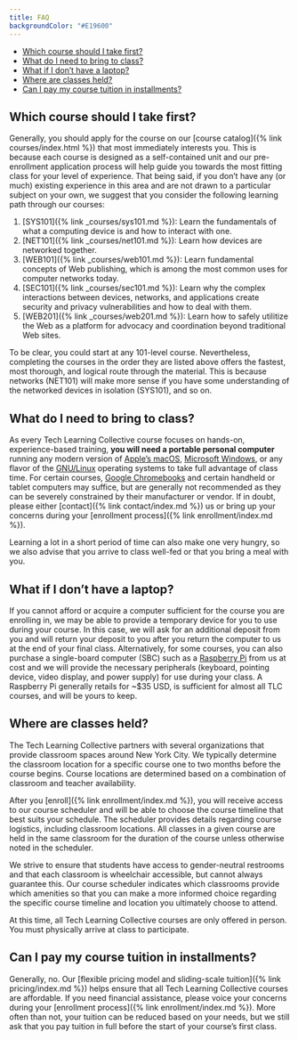 ```yaml
---
title: FAQ
backgroundColor: "#E19600"
---
```


* [Which course should I take first?](#which-course-should-i-take-first)
* [What do I need to bring to class?](#what-do-i-need-to-bring-to-class)
* [What if I don&rsquo;t have a laptop?](#what-if-i-dont-have-a-laptop)
* [Where are classes held?](#where-are-classes-held)
* [Can I pay my course tuition in installments?](#can-i-pay-my-course-tuition-in-installments)

## Which course should I take first?

Generally, you should apply for the course on our [course catalog]({% link courses/index.html %}) that most immediately interests you. This is because each course is designed as a self-contained unit and our pre-enrollment application process will help guide you towards the most fitting class for your level of experience. That being said, if you don&rsquo;t have any (or much) existing experience in this area and are not drawn to a particular subject on your own, we suggest that you consider the following learning path through our courses:

1. [SYS101]({% link _courses/sys101.md %}): Learn the fundamentals of what a computing device is and how to interact with one.
1. [NET101]({% link _courses/net101.md %}): Learn how devices are networked together.
1. [WEB101]({% link _courses/web101.md %}): Learn fundamental concepts of Web publishing, which is among the most common uses for computer networks today.
1. [SEC101]({% link _courses/sec101.md %}): Learn why the complex interactions between devices, networks, and applications create security and privacy vulnerabilities and how to deal with them.
1. [WEB201]({% link _courses/web201.md %}): Learn how to safely utilitize the Web as a platform for advocacy and coordination beyond traditional Web sites.

To be clear, you could start at any 101-level course. Nevertheless, completing the courses in the order they are listed above offers the fastest, most thorough, and logical route through the material. This is because networks (NET101) will make more sense if you have some understanding of the networked devices in isolation (SYS101), and so on.

## What do I need to bring to class?

As every Tech Learning Collective course focuses on hands-on, experience-based training, **you will need a portable personal computer** running any modern version of [Apple&rsquo;s macOS](https://www.apple.com/macos/what-is/), [Microsoft Windows](https://www.microsoft.com/windows), or any flavor of the [GNU/Linux](https://www.linux.com/what-is-linux) operating systems to take full advantage of class time. For certain courses, [Google Chromebooks](https://www.google.com/chromebook/) and certain handheld or tablet computers may suffice, but are generally not recommended as they can be severely constrained by their manufacturer or vendor. If in doubt, please either [contact]({% link contact/index.md %}) us or bring up your concerns during your [enrollment process]({% link enrollment/index.md %}).

Learning a lot in a short period of time can also make one very hungry, so we also advise that you arrive to class well-fed or that you bring a meal with you.

## What if I don&rsquo;t have a laptop?

If you cannot afford or acquire a computer sufficient for the course you are enrolling in, we may be able to provide a temporary device for you to use during your course. In this case, we will ask for an additional deposit from you and will return your deposit to you after you return the computer to us at the end of your final class. Alternatively, for some courses, you can also purchase a single-board computer (SBC) such as a [Raspberry Pi](https://www.raspberrypi.org/) from us at cost and we will provide the necessary peripherals (keyboard, pointing device, video display, and power supply) for use during your class. A Raspberry Pi generally retails for ~$35 USD, is sufficient for almost all TLC courses, and will be yours to keep.

## Where are classes held?

The Tech Learning Collective partners with several organizations that provide classroom spaces around New York City. We typically determine the classroom location for a specific course one to two months before the course begins. Course locations are determined based on a combination of classroom and teacher availability.

After you [enroll]({% link enrollment/index.md %}), you will receive access to our course scheduler and will be able to choose the course timeline that best suits your schedule. The scheduler provides details regarding course logistics, including classroom locations. All classes in a given course are held in the same classroom for the duration of the course unless otherwise noted in the scheduler.

We strive to ensure that students have access to gender-neutral restrooms and that each classroom is wheelchair accessible, but cannot always guarantee this. Our course scheduler indicates which classrooms provide which amenities so that you can make a more informed choice regarding the specific course timeline and location you ultimately choose to attend.

At this time, all Tech Learning Collective courses are only offered in person. You must physically arrive at class to participate.

## Can I pay my course tuition in installments?

Generally, no. Our [flexible pricing model and sliding-scale tuition]({% link pricing/index.md %}) helps ensure that all Tech Learning Collective courses are affordable. If you need financial assistance, please voice your concerns during your [enrollment process]({% link enrollment/index.md %}). More often than not, your tuition can be reduced based on your needs, but we still ask that you pay tuition in full before the start of your course&rsquo;s first class.
